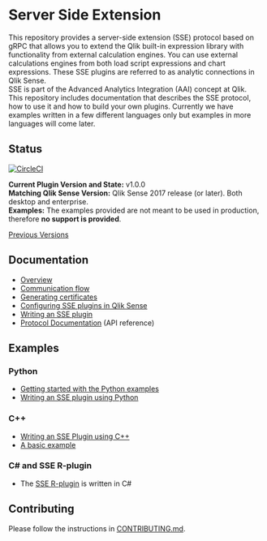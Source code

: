 # Server Side Extension

This repository provides a server-side extension (SSE) protocol based on gRPC that allows you to extend the Qlik built-in expression library with functionality from external calculation engines. You can use external calculations engines from both load script expressions and chart expressions. These SSE plugins are referred to as analytic connections in Qlik Sense.  
SSE is part of the Advanced Analytics Integration (AAI) concept at Qlik.  
This repository includes documentation that describes the SSE protocol, how to use it and how to build your own plugins. Currently we have examples written in a few different languages only but examples in more languages will come later.  

## Status
[![CircleCI](https://circleci.com/gh/qlik-oss/server-side-extension.svg?style=shield)](https://circleci.com/gh/qlik-oss/server-side-extension)  

**Current Plugin Version and State:** v1.0.0  
**Matching Qlik Sense Version:** Qlik Sense 2017 release (or later). Both desktop and enterprise.  
**Examples:** The examples provided are not meant to be used in production, therefore **no support is provided**.  

[Previous Versions](docs/versions.md)

## Documentation

* [Overview](docs/README.md)
* [Communication flow](docs/communication_flow.md)
* [Generating certificates](generate_certs_guide/README.md)
* [Configuring SSE plugins in Qlik Sense](docs/configuration.md)
* [Writing an SSE plugin](docs/writing_a_plugin.md)
* [Protocol Documentation](docs/SSE_Protocol.md) (API reference)

## Examples

### Python
* [Getting started with the Python examples](examples/python/GetStarted.md)
* [Writing an SSE plugin using Python](examples/python/README.md)

### C++
* [Writing an SSE Plugin using C++](examples/cpp/README.md)
* [A basic example](examples/cpp/basic_example/README.md)

### C# and SSE R-plugin
* The [SSE R-plugin](https://github.com/qlik-oss/sse-r-plugin) is written in C#

## Contributing
Please follow the instructions in [CONTRIBUTING.md](.github/CONTRIBUTING.md).
